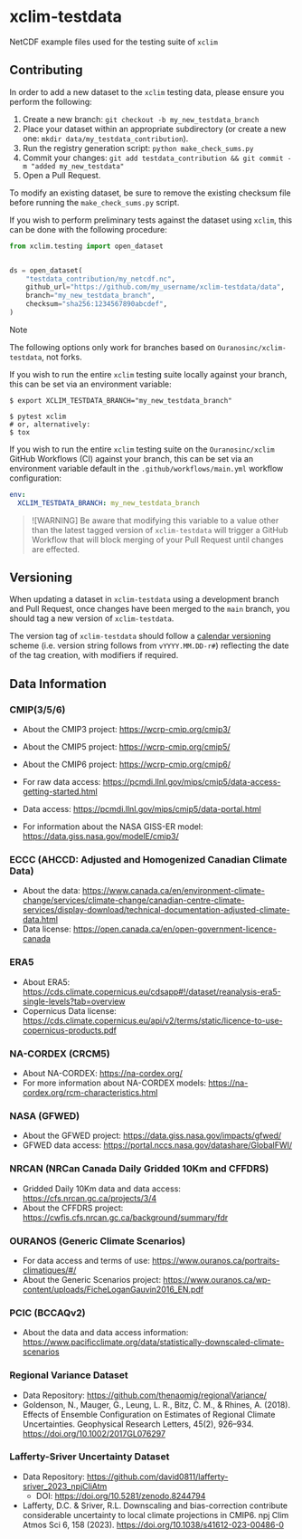 # xclim-testdata
NetCDF example files used for the testing suite of `xclim`

## Contributing
In order to add a new dataset to the `xclim` testing data, please ensure you perform the following:

1. Create a new branch: `git checkout -b my_new_testdata_branch`
2. Place your dataset within an appropriate subdirectory (or create a new one: `mkdir data/my_testdata_contribution`).
3. Run the registry generation script: `python make_check_sums.py`
4. Commit your changes: `git add testdata_contribution && git commit -m "added my_new_testdata"`
5. Open a Pull Request.

To modify an existing dataset, be sure to remove the existing checksum file before running the `make_check_sums.py` script.

If you wish to perform preliminary tests against the dataset using `xclim`, this can be done with the following procedure:
```python
from xclim.testing import open_dataset


ds = open_dataset(
    "testdata_contribution/my_netcdf.nc",
    github_url="https://github.com/my_username/xclim-testdata/data",
    branch="my_new_testdata_branch",
    checksum="sha256:1234567890abcdef",
)
```

> [!NOTE]
> The following options only work for branches based on `Ouranosinc/xclim-testdata`, not forks.

If you wish to run the entire `xclim` testing suite locally against your branch, this can be set via an environment variable:
```shell
$ export XCLIM_TESTDATA_BRANCH="my_new_testdata_branch"

$ pytest xclim
# or, alternatively:
$ tox
```

If you wish to run the entire `xclim` testing suite on the `Ouranosinc/xclim` GitHub Workflows (CI) against your branch,
this can be set via an environment variable default in the `.github/workflows/main.yml` workflow configuration:
```yaml
env:
  XCLIM_TESTDATA_BRANCH: my_new_testdata_branch
```

> ![WARNING]
> Be aware that modifying this variable to a value other than the latest tagged version of `xclim-testdata`
> will trigger a GitHub Workflow that will block merging of your Pull Request until changes are effected.

## Versioning
When updating a dataset in `xclim-testdata` using a development branch and Pull Request,
once changes have been merged to the `main` branch, you should tag a new version of `xclim-testdata`. 

The version tag of `xclim-testdata` should follow a [calendar versioning](https://calver.org/) scheme
(i.e. version string follows from `vYYYY.MM.DD-r#`) reflecting the date of the tag creation, with modifiers if required.

## Data Information

### CMIP(3/5/6)

* About the CMIP3 project: https://wcrp-cmip.org/cmip3/
* About the CMIP5 project: https://wcrp-cmip.org/cmip5/
* About the CMIP6 project: https://wcrp-cmip.org/cmip6/

* For raw data access: https://pcmdi.llnl.gov/mips/cmip5/data-access-getting-started.html
* Data access: https://pcmdi.llnl.gov/mips/cmip5/data-portal.html
* For information about the NASA GISS-ER model: https://data.giss.nasa.gov/modelE/cmip3/

### ECCC (AHCCD: Adjusted and Homogenized Canadian Climate Data)

* About the data: https://www.canada.ca/en/environment-climate-change/services/climate-change/canadian-centre-climate-services/display-download/technical-documentation-adjusted-climate-data.html
* Data license: https://open.canada.ca/en/open-government-licence-canada

### ERA5

* About ERA5: https://cds.climate.copernicus.eu/cdsapp#!/dataset/reanalysis-era5-single-levels?tab=overview
* Copernicus Data license: https://cds.climate.copernicus.eu/api/v2/terms/static/licence-to-use-copernicus-products.pdf

### NA-CORDEX (CRCM5)

* About NA-CORDEX: https://na-cordex.org/
* For more information about NA-CORDEX models: https://na-cordex.org/rcm-characteristics.html

### NASA (GFWED)

* About the GFWED project: https://data.giss.nasa.gov/impacts/gfwed/
* GFWED data access: https://portal.nccs.nasa.gov/datashare/GlobalFWI/

### NRCAN (NRCan Canada Daily Gridded 10Km and CFFDRS)

* Gridded Daily 10Km data and data access: https://cfs.nrcan.gc.ca/projects/3/4
* About the CFFDRS project: https://cwfis.cfs.nrcan.gc.ca/background/summary/fdr

### OURANOS (Generic Climate Scenarios)

* For data access and terms of use: https://www.ouranos.ca/portraits-climatiques/#/
* About the Generic Scenarios project: https://www.ouranos.ca/wp-content/uploads/FicheLoganGauvin2016_EN.pdf

### PCIC (BCCAQv2)

* About the data and data access information: https://www.pacificclimate.org/data/statistically-downscaled-climate-scenarios

### Regional Variance Dataset

* Data Repository: https://github.com/thenaomig/regionalVariance/
* Goldenson, N., Mauger, G., Leung, L. R., Bitz, C. M., & Rhines, A. (2018). Effects of Ensemble Configuration on Estimates of Regional Climate Uncertainties. Geophysical Research Letters, 45(2), 926–934. https://doi.org/10.1002/2017GL076297

### Lafferty-Sriver Uncertainty Dataset

* Data Repository: https://github.com/david0811/lafferty-sriver_2023_npjCliAtm
  * DOI: https://doi.org/10.5281/zenodo.8244794
* Lafferty, D.C. & Sriver, R.L. Downscaling and bias-correction contribute considerable uncertainty to local climate projections in CMIP6. npj Clim Atmos Sci 6, 158 (2023). https://doi.org/10.1038/s41612-023-00486-0